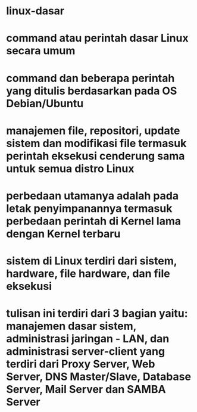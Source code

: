 # linux-dasar
# command atau perintah dasar Linux secara umum
# command dan beberapa perintah yang ditulis berdasarkan pada OS Debian/Ubuntu 
# manajemen file, repositori, update sistem dan modifikasi file termasuk perintah eksekusi cenderung sama untuk semua distro Linux
# perbedaan utamanya adalah pada letak penyimpanannya termasuk perbedaan perintah di Kernel lama dengan Kernel terbaru 
# sistem di Linux terdiri dari sistem, hardware, file hardware, dan file eksekusi 
# tulisan ini terdiri dari 3 bagian yaitu: manajemen dasar sistem, administrasi jaringan - LAN, dan administrasi server-client yang terdiri dari Proxy Server, Web Server, DNS Master/Slave, Database Server, Mail Server dan SAMBA Server

